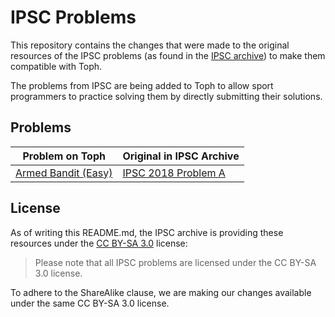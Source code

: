 # IPSC Problems

This repository contains the changes that were made to the original resources of the IPSC problems (as found in the [IPSC archive](https://ipsc.ksp.sk/archive)) to make them compatible with Toph.

The problems from IPSC are being added to Toph to allow sport programmers to practice solving them by directly submitting their solutions.

## Problems

| Problem on Toph | Original in IPSC Archive |
| --- | --- |
| [Armed Bandit (Easy)](https://toph.co/p/armed-bandit-easy) | [IPSC 2018 Problem A](https://ipsc.ksp.sk/2018/real/problems/a.html) |

## License

As of writing this README.md, the IPSC archive is providing these resources under the [CC BY-SA 3.0](https://creativecommons.org/licenses/by-sa/3.0/) license:

> Please note that all IPSC problems are licensed under the CC BY-SA 3.0 license.

To adhere to the ShareAlike clause, we are making our changes available under the same CC BY-SA 3.0 license.